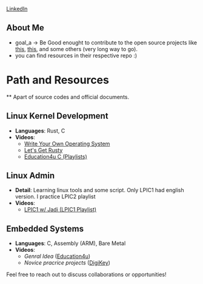 
[LinkedIn](https://www.linkedin.com/in/arvin-salehi-55768120a/)


## About Me
- goal_a -> Be Good enought to contribute to the open source projects like [this](https://github.com/torvalds/linux), [this](https://github.com/riscv), and some others (very long way to go).
- you can find resources in their respective repo :)  
  
# Path and Resources 
** Apart of source codes and official documents.

## Linux Kernel Development
- **Languages**: Rust, C
- **Videos**:
  - [Write Your Own Operating System](https://www.youtube.com/@writeyourownoperatingsystem)
  - [Let's Get Rusty](https://www.youtube.com/@letsgetrusty)
  - [Education4u C (Playlists)](https://www.youtube.com/@education4uofficial)

## Linux Admin
- **Detail**: Learning linux tools and some script. Only LPIC1 had english version. I practice LPIC2 playlist
- **Videos**:
  - [LPIC1 w/ Jadi (LPIC1 Playlist)](https://www.youtube.com/watch?v=AKkNUvEHXhk&list=PLFOYXCPEqdNUU55Xvgst8wGTWnz_sd-cj)

## Embedded Systems
- **Languages**: C, Assembly (ARM), Bare Metal
- **Videos**:
  - *Genral Idea* ([Education4u](https://www.youtube.com/watch?v=JO4AEkOVF2M&list=PLrjkTql3jnm-lZMoUb1xMCp0HgxvJ7ocx))
  - *Novice pracrice projects* ([DigiKey](https://www.youtube.com/watch?v=pHJ3lxOoWeI))
    

Feel free to reach out to discuss collaborations or opportunities!
